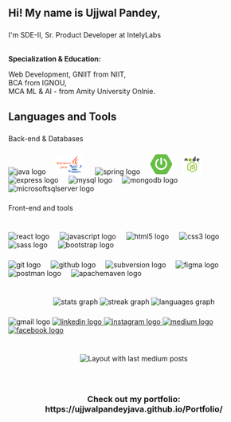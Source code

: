<h2 align="left">Hi! My name is Ujjwal Pandey,</h2>

###

  <p align="left">I'm SDE-II, Sr. Product Developer at IntelyLabs<br><br>
    <p><strong>Specialization & Education:</strong></p>
    Web Development, GNIIT from NIIT,<br>BCA from IGNOU,<br>MCA ML & AI - from Amity University Onlnie.</p>

###

<h2 align="left">Languages and Tools</h2>

###

<p align="left">Back-end & Databases</p>

###

<div align="left">
  <img src="https://cdn.jsdelivr.net/gh/devicons/devicon/icons/java/java-original.svg" title="Core Java (main logic building)" height="40" alt="java logo"  />
  <img width="12" />
  <img src="./images/Advanced java.png" title="Advanced Java (server side)" height="40" alt="Advanced java logo"  />
  <img width="18" />
  <img src="https://cdn.jsdelivr.net/gh/devicons/devicon/icons/spring/spring-original.svg" title="Spring Framework" height="40" alt="spring logo"  />
  <img width="12" />
  <img src="./images/spring-boot-logo.png" title="Spring Boot" height="40" alt="Spring Boot logo"  />
  <img width="12" />
  <img src="./images/NodeJS.png"  title="NodeJs" height="40" alt="nodejs logo"  />
  <img width="12" />
  <img src="https://skillicons.dev/icons?i=express" height="40" alt="express logo"  title="ExpressJS"/>
  <img width="12" />
  <img src="https://cdn.jsdelivr.net/gh/devicons/devicon/icons/mysql/mysql-original.svg" height="40" alt="mysql logo"  title="MySQL" />
  <img width="12" />
  <img src="https://cdn.jsdelivr.net/gh/devicons/devicon/icons/mongodb/mongodb-original.svg" height="40" alt="mongodb logo"  title="MongoDB" />
  <img width="12" />
  <img src="https://cdn.jsdelivr.net/gh/devicons/devicon/icons/microsoftsqlserver/microsoftsqlserver-plain.svg" height="40" alt="microsoftsqlserver logo"  title="Microsoft SQL Server" />
</div>

###

<p align="left">Front-end and tools</p>

###

<br clear="both">

<div align="left">
  <img src="https://cdn.jsdelivr.net/gh/devicons/devicon/icons/react/react-original.svg" height="36" alt="react logo" title="ReactJS"  />
  <img width="13" />
  <img src="https://cdn.jsdelivr.net/gh/devicons/devicon/icons/javascript/javascript-original.svg" height="36" alt="javascript logo" title="JavaScript"   />
  <img width="13" />
  <img src="https://cdn.jsdelivr.net/gh/devicons/devicon/icons/html5/html5-original.svg" height="36" alt="html5 logo" title="HTML 5"  />
  <img width="13" />
  <img src="https://cdn.jsdelivr.net/gh/devicons/devicon/icons/css3/css3-original.svg" height="36" alt="css3 logo"  title="CSS 3, to style page" />
  <img width="13" />
  <img src="https://cdn.jsdelivr.net/gh/devicons/devicon/icons/sass/sass-original.svg" height="36" alt="sass logo"  title="Advanced way to use the CSS" />
  <img width="13" />
  <img src="https://cdn.jsdelivr.net/gh/devicons/devicon/icons/bootstrap/bootstrap-original.svg" height="36" alt="bootstrap logo" title="Bootstrap for CSS and page layouts"  />
</div>

###

<div align="left">
  <img src="https://cdn.simpleicons.org/git/F05032" height="40" alt="git logo" title="Git Version control"  />
  <img width="12" />
  <img src="https://skillicons.dev/icons?i=github" height="40" alt="github logo" title="Github"  />
  <img width="12" />
  <img src="https://cdn.simpleicons.org/subversion/809CC9" height="40" alt="subversion logo"  title="SVN, sub version" />
  <img width="12" />
  <img src="https://skillicons.dev/icons?i=figma" height="40" alt="figma logo" title="Figma to design UIs"  />
  <img width="12" />
  <img src="https://cdn.simpleicons.org/postman/FF6C37" height="40" alt="postman logo" title="postman to test APIs"  />
  <img width="12" />
  <img src="https://cdn.simpleicons.org/apachemaven/C71A36" height="40" alt="apachemaven logo" title="Java project manager for ease of work"  />
</div>

###

<br clear="both">

<div align="center">
  <img src="https://github-readme-stats.vercel.app/api?username=ujjwalpandeyjava&hide_title=false&hide_rank=false&show_icons=true&include_all_commits=true&count_private=true&disable_animations=false&theme=dracula&locale=en&hide_border=false" height="150" alt="stats graph"  />
  <img src="https://streak-stats.demolab.com?user=ujjwalpandeyjava&locale=en&mode=daily&theme=dracula&hide_border=false&border_radius=5" height="150" alt="streak graph"  />
  <img src="https://github-readme-stats.vercel.app/api/top-langs?username=ujjwalpandeyjava&locale=en&hide_title=false&layout=compact&card_width=320&langs_count=6&theme=dracula&hide_border=false" height="153" alt="languages graph"  />
</div>

###

<div align="left">
  <img src="https://img.shields.io/static/v1?message=ujjwalpandey.aps&logo=gmail&label=&color=D14836&logoColor=white&labelColor=&style=for-the-badge" height="35" alt="gmail logo"  />
  <a href="https://www.linkedin.com/in/ujjwal-pandey-8bb562138/" target="_blank">
    <img src="https://img.shields.io/static/v1?message=LinkedIn&logo=linkedin&label=&color=0077B5&logoColor=white&labelColor=&style=for-the-badge" height="35" alt="linkedin logo"  />
  </a>
  <a href="https://www.instagram.com/sadhu_ujjwalpandeyy/" target="_blank">
    <img src="https://img.shields.io/static/v1?message=Instagram&logo=instagram&label=&color=E4405F&logoColor=white&labelColor=&style=for-the-badge" height="35" alt="instagram logo"  />
  </a>
  <a href="https://medium.com/@sadhu_ujjwalpandey" target="_blank">
    <img src="https://img.shields.io/static/v1?message=Medium&logo=medium&label=&color=12100E&logoColor=white&labelColor=&style=for-the-badge" height="35" alt="medium logo"  />
  </a>
  <a href="https://www.facebook.com/ujjwal.pandey.1656" target="_blank">
    <img src="https://img.shields.io/static/v1?message=Facebook&logo=facebook&label=&color=1877F2&logoColor=white&labelColor=&style=for-the-badge" height="35" alt="facebook logo"  />
  </a>
</div>

###

<br clear="both">

<div align="center">
  <img src="https://github-read-medium-git-main.pahlevikun.vercel.app/latest?limit=4&username=sadhu_ujjwalpandey&theme=default" alt="Layout with last medium posts"  />
</div>

###

<br clear="both">

<h3 align="center">Check out my portfolio: https://ujjwalpandeyjava.github.io/Portfolio/</h3>

###
